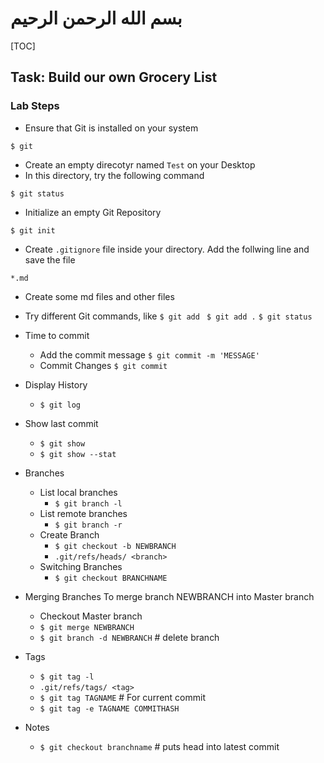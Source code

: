 # بسم الله الرحمن الرحيم

[TOC]

## Task: Build our own Grocery List

### Lab Steps

- Ensure that Git is installed on your system

`$ git`

- Create an empty direcotyr named `Test` on your Desktop
- In this directory, try the following command

`$ git status`

- Initialize an empty Git Repository

`$ git init`

- Create `.gitignore` file inside your directory. Add the follwing line and save the file

`*.md`

- Create some md files and other files
- Try different Git commands, like
`$ git add `
`$ git add .`
`$ git status`

- Time to commit
  - Add the commit message
  `$ git commit -m 'MESSAGE'`
  - Commit Changes
  `$ git commit`

- Display History
  - `$ git log`

- Show last commit
  - `$ git show`
  - `$ git show --stat`

- Branches
  - List local branches
    - `$ git branch -l`
  - List remote branches
    - `$ git branch -r`
  - Create Branch
    - `$ git checkout -b NEWBRANCH`
    - `.git/refs/heads/ <branch>`
  - Switching Branches
    - `$ git checkout BRANCHNAME`
 
- Merging Branches
To merge branch NEWBRANCH into Master branch
  - Checkout Master branch
  - `$ git merge NEWBRANCH`
  - `$ git branch -d NEWBRANCH` # delete branch

- Tags
  - `$ git tag -l`
  - `.git/refs/tags/ <tag>`
  - `$ git tag TAGNAME` # For current commit
  - `$ git tag -e TAGNAME COMMITHASH `

- Notes

  - `$ git checkout branchname` # puts head into latest commit
